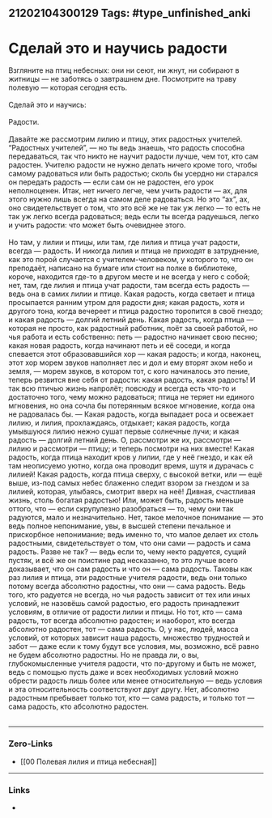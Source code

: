 21202104300129
Tags: #type_unfinished_anki
---
# Сделай это и научись радости

Взгляните на птиц небесных: они ни сеют, ни жнут, ни собирают в житницы — не заботясь о завтрашнем дне. Посмотрите на траву полевую — которая сегодня есть.<br><br>Сделай это и научись:<br><br>Радости.<br><br>Давайте же рассмотрим лилию и птицу, этих радостных учителей. “Радостных учителей”, — но ты ведь знаешь, что радость способна передаваться, так что никто не научит радости лучше, чем тот, кто сам радостен. Учителю радости не нужно делать ничего кроме того, чтобы самому радоваться или быть радостью; сколь бы усердно ни старался он передать радость — если сам он не радостен, его урок неполноценен. Итак, нет ничего легче, чем учить радости — ах, для этого нужно лишь всегда на самом деле радоваться. Но это “ах”, ах, оно свидетельствует о том, что это всё же не так уж легко — то есть не так уж легко всегда радоваться; ведь если ты всегда радуешься, легко и учить радости: что может быть очевиднее этого.<br><br>Но там, у лилии и птицы, или там, где лилия и птица учат радости, всегда — радость. И никогда лилия и птица не приходят в затруднение, как это порой случается с учителем-чело­веком, у которого то, что он преподаёт, написано на бумаге или стоит на полке в библиотеке, короче, находится где-то в другом месте и не всегда у него с собой; нет, там, где лилия и птица учат радости, там всегда есть радость — ведь она в самих лилии и птице. Какая радость, когда светает и птица просыпается ранним утром для радости дня; какая радость, хотя и другого тона, когда вечереет и птица радостно торопится в своё гнездо; и какая радость — долгий летний день. Какая радость, когда птица — которая не просто, как радостный работник, поёт за своей работой, но чья работа и есть собственно: петь — радостно начинает свою песню; какая новая радость, когда начинают петь и её соседи, и когда спевается этот образовавшийся хор — какая радость; и когда, наконец, этот хор морем звуков наполняет лес и дол и ему вторят эхом небо и земля, — морем звуков, в котором тот, с кого начиналось это пение, теперь резвится вне себя от радости: какая радость, какая радость! И так всю птичью жизнь напролёт; повсюду и всегда есть что-то и достаточно того, чему можно радоваться; птица не теряет ни единого мгновения, но она сочла бы потерянным всякое мгновение, когда она не радовалась бы. — Какая радость, когда выпадает роса и освежает лилию, и лилия, прохлаждаясь, отдыхает; какая радость, когда умывшуюся лилию нежно сушат первые солнечные лучи; и какая радость — долгий летний день. О, рассмотри же их, рассмотри — лилию и рассмотри — птицу; и теперь посмотри на них вместе! Какая радость, когда птица находит кров у лилии, где у неё гнездо, и как ей там неописуемо уютно, когда она проводит время, шутя и дурачась с лилией! Какая радость, когда птица сверху, с высокой ветки, или — ещё выше, из-под самых небес блаженно следит взором за гнездом и за лилией, которая, улыбаясь, смотрит вверх на неё! Дивная, счастливая жизнь, столь богатая радостью! Или, может быть, радость меньше оттого, что — если скрупулезно разобраться — то, чему они так радуются, мало и незначительно. Нет, такое мелочное понимание — это ведь полное непонимание, увы, в высшей степени печальное и прискорбное непонимание; ведь именно то, что малое делает их столь радостными, свидетельствует о том, что они сами — радость и сама радость. Разве не так? — ведь если то, чему некто радуется, сущий пустяк, и всё же он поистине рад несказанно, то это лучше всего доказывает, что он сам радость и что он — сама радость. Таковы как раз лилия и птица, эти радостные учителя радости, ведь они только потому всегда абсолютно радостны, что они — сама радость. Ведь того, кто радуется не всегда, но чья радость зависит от тех или иных условий, не назовёшь самой радостью, его радость принадлежит условиям, в отличие от радости лилии и птицы. Но тот, кто — сама радость, тот всегда абсолютно радостен; и наоборот, кто всегда абсолютно радостен, тот — сама радость. О, у нас, людей, масса условий, от которых зависит наша радость, множество трудностей и забот — даже если к тому будут все условия, мы, возможно, всё равно не будем абсолютно радостны. Но не правда ли, о вы, глубокомысленные учителя радости, что по-другому и быть не может, ведь с помощью пусть даже и всех необходимых условий можно обрести радость лишь более или менее относительную — ведь условия и эта относительность соответствуют друг другу. Нет, абсолютно радостным пребывает только тот, кто — сама радость, и только тот — сама радость, кто абсолютно радостен.<br><br>

---
### Zero-Links
- [[00 Полевая лилия и птица небесная]]
---
### Links
-